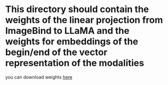 # This directory should contain the weights of the linear projection from ImageBind to LLaMA and the weights for embeddings of the begin/end of the vector representation of the modalities 
you can download weights [here](https://disk.yandex.ru/d/lVlYwmyqPNCs0g)